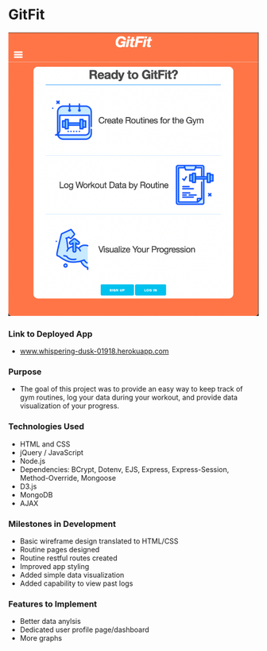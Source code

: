 # GitFit

![alt text](https://github.com/abszer/workout-tracker/blob/main/Screen%20Shot%202021-10-26%20at%2011.06.44%20AM.png)

### Link to Deployed App
 - www.whispering-dusk-01918.herokuapp.com

### Purpose
- The goal of this project was to provide an easy way to keep track of gym routines, log your data during your workout, and provide data visualization of your progress. 

### Technologies Used
- HTML and CSS
- jQuery / JavaScript
- Node.js
- Dependencies: BCrypt, Dotenv, EJS, Express, Express-Session, Method-Override, Mongoose
- D3.js
- MongoDB
- AJAX

### Milestones in Development
- Basic wireframe design translated to HTML/CSS
- Routine pages designed 
- Routine restful routes created 
- Improved app styling
- Added simple data visualization
- Added capability to view past logs
 
### Features to Implement
- Better data anylsis
- Dedicated user profile page/dashboard 
- More graphs
